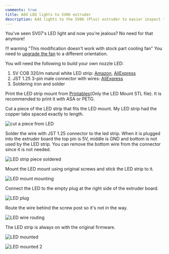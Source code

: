 ```yaml
---
comments: true
title: Add LED lights to SV06 extruder
description: Add lights to the SV06 (Plus) extruder to easier inspect the print and nozzle.
---
```


You've seen SV07's LED light and now you're jealous? No need for that anymore!

!!! warning "This modification doesn't work with stock part cooling fan" 
    You need to [upgrade the fan](/Upgrades/cooling-upgrades.md) to a different orientation.

You will need the following to build your own nozzle LED:
1. 5V COB 320/m natural white LED strip: [Amazon](https://www.amazon.com/Powered-Density-Backlight-Bedroom-Lighting/dp/B0BK8MJF6W?crid=30T5GXQ6U5ML&keywords=5v%2Bcob%2Bled%2B320&qid=1683997218&sprefix=5v%2Bcob%2Bled%2B320%2Caps%2C186&sr=8-25&th=1&linkCode=ll1&tag=blakadders-20&linkId=622711267f67e3dd7ee4cd798b88db39&language=en_US&ref_=as_li_ss_tl), [AliExpress](https://www.aliexpress.com/item/1005003307581709.html?aff_fcid=e81223618e5d438eb4eb150dc91dbdf4-1683997769400-03610-_DkUXSZ3&tt=CPS_NORMAL&aff_fsk=_DkUXSZ3&aff_platform=shareComponent-detail&sk=_DkUXSZ3&aff_trace_key=e81223618e5d438eb4eb150dc91dbdf4-1683997769400-03610-_DkUXSZ3&terminal_id=3f8c776975fd455ba956809c02d71a91&afSmartRedirect=y)
2. JST 1.25 3-pin male connector with wires: [AliExpress](https://www.aliexpress.com/item/1005002332868366.html?aff_fcid=bf906959668142fbaa9e87880fb37b25-1683997737882-05066-_Dkbww29&tt=CPS_NORMAL&aff_fsk=_Dkbww29&aff_platform=shareComponent-detail&sk=_Dkbww29&aff_trace_key=bf906959668142fbaa9e87880fb37b25-1683997737882-05066-_Dkbww29&terminal_id=3f8c776975fd455ba956809c02d71a91&afSmartRedirect=y)
3. Soldering iron and solder

Print the LED strip mount from [Printables](https://www.printables.com/model/452216-sv06-plus-vortex-v2-adjustable-cooling-led-system/files)(Only the LED Mount STL file). It is recommended to print it with ASA or PETG.

Cut a piece of the LED strip that fits the LED mount. My LED strip had the copper tabs spaced exactly to length.

![cut a piece from LED ](/images/upgrades/led_cut.jpg)

Solder the wire with JST 1.25 connector to the led strip. When it is plugged into the extruder board the top pin is 5V, middle is GND and bottom is not used by the LED strip. You can remove the bottom wire from the connector since it is not needed.

![LED strip piece soldered](/images/upgrades/led_piece.jpg)

Mount the LED mount using original screws and stick the LED strip to it.

![LED mount mounting](/images/upgrades/led_mount.jpg)

Connect the LED to the empty plug at the right side of the extruder board.

![LED plug](/images/upgrades/led_plug.jpg)

Route the wire behind the screw post so it's not in the way.

![LED wire routing](/images/upgrades/led_wire_route.jpg)

The LED strip is always on with the original firmware.

![LED mounted](/images/upgrades/led_mounted.jpg)

![LED mounted 2](/images/upgrades/led_mounted2.jpg)
